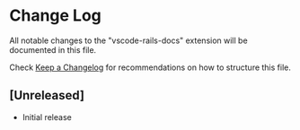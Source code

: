 # Change Log

All notable changes to the "vscode-rails-docs" extension will be documented in this file.

Check [Keep a Changelog](http://keepachangelog.com/) for recommendations on how to structure this file.

## [Unreleased]

- Initial release